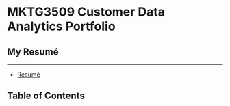 # MKTG3509 Customer Data Analytics Portfolio

## My Resumé
---
* [Resumé](https://colab.research.google.com/drive/1u_ZctVR-TVvPZajooRhG9yZ2wxgVqGVr?usp=sharing)


## Table of Contents
